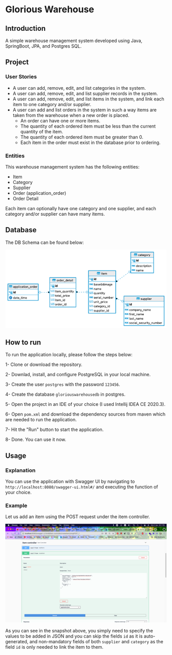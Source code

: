 # Glorious Warehouse
## Introduction
A simple warehouse management system developed using Java, SpringBoot, JPA, and Postgres SQL. 
## Project
### User Stories
- A user can add, remove, edit, and list categories in the system.
- A user can add, remove, edit, and list supplier records in the system.
- A user can add, remove, edit, and list items in the system, and link each item to one category and/or supplier.
- A user can add and list orders in the system in such a way items are taken from the warehouse when a new order is placed.
   - An order can have one or more items.
   - The quantity of each ordered item must be less than the current quantity of the item.
   - The quantity of each ordered item must be greater than 0.
   - Each item in the order must exist in the database prior to ordering.
### Entities
This warehouse management system has the following entities:
- Item
- Category
- Supplier
- Order (application_order)
- Order Detail

Each item can optionally have one category and one supplier, and each category and/or supplier can have many items.
## Database
The DB Schema can be found below:

![DBSchema](https://raw.githubusercontent.com/glorious73/gloriouswarehousespring/master/resources/GloriousWarehouseDBSchema.png "Database Schema")
## How to run
To run the application locally, please follow the steps below:

1- Clone or download the repository.

2- Downlad, install, and configure PostgreSQL in your local machine.

3- Create the user `postgres` with the password `123456`.

4- Create the database `gloriouswarehousedb` in postgres.

5- Open the project in an IDE of your choice (I used Intellij IDEA CE 2020.3).

6- Open `pom.xml` and download the dependency sources from maven which are needed to run the application.

7- Hit the "Run" button to start the application.

8- Done. You can use it now.
## Usage
### Explanation
You can use the application with Swagger UI by navigating to `http://localhost:8080/swagger-ui.html#/` and executing the function of your choice.
### Example
Let us add an item using the POST request under the item controller.

![Item Controller POST.png](https://raw.githubusercontent.com/glorious73/gloriouswarehousespring/master/resources/item%20controller%20example.png "Item POST Request using Swagger")

As you can see in the snapshot above, you simply need to specify the values to be added in JSON and you can skip the fields `id` as it is auto-generated, and non-mandatory fields of both `supplier` and `category` as the field `id` is only needed to link the item to them.